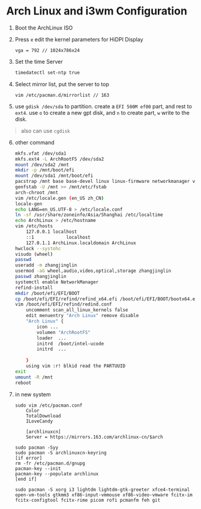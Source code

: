 # Arch Linux and i3wm Configuration

1. Boot the ArchLinux ISO
2. Press `e` edit the kernel parameters for HiDPI Display
    ```
    vga = 792 // 1024x786x24
    ```
3. Set the time Server
    ```bash
    timedatectl set-ntp true
    ```

4. Select mirror list, put the server to top
    ```
    vim /etc/pacman.d/mirrorlist // 163
    ```

5. use `gdisk /dev/sda` to partition. create a `EFI 500M ef00` part, and rest to `ext4`. use `o` to create a new gpt disk, and `n` to create part, `w` write to the disk.
> also can use `cgdisk`

6. other command
    ```bash
    mkfs.vfat /dev/sda1
    mkfs.ext4 -L ArchRootFS /dev/sda2
    mount /dev/sda2 /mnt
    mkdir -p /mnt/boot/efi
    mount /dev/sda1 /mnt/boot/efi
    pacstrap /mnt base base-devel linux linux-firmware networkmanager vim refind-efi intel-ucode
    genfstab -U /mnt >> /mnt/etc/fstab
    arch-chroot /mnt
    vim /etc/locale.gen (en_US zh_CN)
    locale-gen
    echo LANG=en_US.UTF-8 > /etc/locale.conf
    ln -sf /usr/share/zoneinfo/Asia/Shanghai /etc/localtime
    echo ArchLinux > /etc/hostname
    vim /etc/hosts
        127.0.0.1 localhost
        ::1 	       localhost
        127.0.1.1 ArchLinux.localdomain ArchLinux
    hwclock --systohc
    visudo (wheel)
    passwd
    useradd -m zhangjinglin
    usermod -aG wheel,audio,video,optical,storage zhangjinglin
    passwd zhangjinglin
    systemctl enable NetworkManager
    refind-install
    mkdir /boot/efi/EFI/BOOT
    cp /boot/efi/EFI/refind/refind_x64.efi /boot/efi/EFI/BOOT/bootx64.efi
    vim /boot/efi/EFI/refind/redind.conf
        uncomment scan_all_linux_kernels false
        edit menuentry "Arch Linux" remove disable
        "Arch Linux" {
            icon ...
            volumen "ArchRootFS"
            loader  ...
            initrd  /boot/intel-ucode
            initrd  ...
            
        }
        using vim :r! blkid read the PARTUUID
    exit
    umount -R /mnt
    reboot
    ```
7. in new system
    ```
    sudo vim /etc/pacman.conf
        Color
        TotalDownload
        ILoveCandy

        [archlinuxcn]
        Server = https://mirrors.163.com/archlinux-cn/$arch

    sudo pacman -Syy
    sudo pacman -S archlinuxcn-keyring
    [if error]
    rm -fr /etc/pacman.d/gnupg
    pacman-key --init
    pacman-key --populate archlinux
    [end if]

    sudo pacman -S xorg i3 lightdm lightdm-gtk-greeter xfce4-terminal open-vm-tools gtkmm3 xf86-input-vmmouse xf86-video-vmware fcitx-im fcitx-configtool fcitx-rime picom rofi pcmanfm feh git


